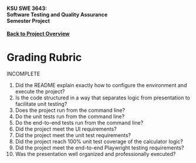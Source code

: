 #### KSU SWE 3643:<br/>Software Testing and Quality Assurance<br/>Semester Project

[**Back to Project Overview**](README.md)

# Grading Rubric

INCOMPLETE

1.  Did the README explain exactly how to configure the environment and execute the project?
2.  Is the code structured in a way that separates logic from presentation to facilitate unit testing?
3.  Does the project run from the command line?
4.  Do the unit tests run from the command line?
5.  Do the end-to-end tests run from the command line?
6.  Did the project meet the UI requirements?
7.  Did the project meet the unit test requirements?
8.  Did the project reach 100% unit test coverage of the calculator logic?
9.  Did the project meet the end-to-end Playwright testing requirements?
10.  Was the presentation well organized and professionally executed?